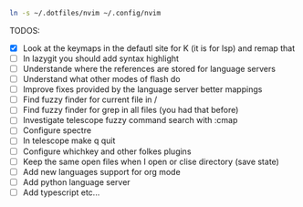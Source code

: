 ```bash
ln -s ~/.dotfiles/nvim ~/.config/nvim
```

TODOS:
- [X] Look at the keymaps in the defautl site for K (it is for lsp) and remap that
- [ ] In lazygit you should add syntax highlight
- [ ] Understande where the references are stored for language servers
- [ ] Understand what other modes of flash do
- [ ] Improve fixes provided by the language server better mappings
- [ ] Find fuzzy finder for current file in /
- [ ] Find fuzzy finder for grep in all files (you had that before)
- [ ] Investigate telescope fuzzy command search with :cmap
- [ ] Configure spectre
- [ ] In telescope make q quit
- [ ] Configure whichkey and other folkes plugins
- [ ] Keep the same open files when I open or clise directory (save state)
- [ ] Add new languages support for org mode
- [ ] Add python language server
- [ ] Add typescript etc...
